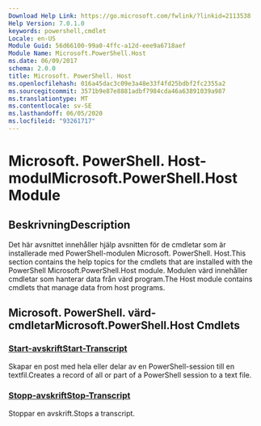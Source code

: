 ```yaml
---
Download Help Link: https://go.microsoft.com/fwlink/?linkid=2113538
Help Version: 7.0.1.0
keywords: powershell,cmdlet
Locale: en-US
Module Guid: 56d66100-99a0-4ffc-a12d-eee9a6718aef
Module Name: Microsoft.PowerShell.Host
ms.date: 06/09/2017
schema: 2.0.0
title: Microsoft. PowerShell. Host
ms.openlocfilehash: 016a45dac3c09e3a48e33f4fd25bdbf2fc2355a2
ms.sourcegitcommit: 3571b9e87e8881adbf7984cda46a63891039a987
ms.translationtype: MT
ms.contentlocale: sv-SE
ms.lasthandoff: 06/05/2020
ms.locfileid: "93261717"
---
```

# <span data-ttu-id="1b567-103">Microsoft. PowerShell. Host-modul</span><span class="sxs-lookup"><span data-stu-id="1b567-103">Microsoft.PowerShell.Host Module</span></span>

## <span data-ttu-id="1b567-104">Beskrivning</span><span class="sxs-lookup"><span data-stu-id="1b567-104">Description</span></span>

<span data-ttu-id="1b567-105">Det här avsnittet innehåller hjälp avsnitten för de cmdletar som är installerade med PowerShell-modulen Microsoft. PowerShell. Host.</span><span class="sxs-lookup"><span data-stu-id="1b567-105">This section contains the help topics for the cmdlets that are installed with the PowerShell Microsoft.PowerShell.Host module.</span></span> <span data-ttu-id="1b567-106">Modulen värd innehåller cmdletar som hanterar data från värd program.</span><span class="sxs-lookup"><span data-stu-id="1b567-106">The Host module contains cmdlets that manage data from host programs.</span></span>

## <span data-ttu-id="1b567-107">Microsoft. PowerShell. värd-cmdletar</span><span class="sxs-lookup"><span data-stu-id="1b567-107">Microsoft.PowerShell.Host Cmdlets</span></span>

### [<span data-ttu-id="1b567-108">Start-avskrift</span><span class="sxs-lookup"><span data-stu-id="1b567-108">Start-Transcript</span></span>](Start-Transcript.md)
<span data-ttu-id="1b567-109">Skapar en post med hela eller delar av en PowerShell-session till en textfil.</span><span class="sxs-lookup"><span data-stu-id="1b567-109">Creates a record of all or part of a PowerShell session to a text file.</span></span>

### [<span data-ttu-id="1b567-110">Stopp-avskrift</span><span class="sxs-lookup"><span data-stu-id="1b567-110">Stop-Transcript</span></span>](Stop-Transcript.md)
<span data-ttu-id="1b567-111">Stoppar en avskrift.</span><span class="sxs-lookup"><span data-stu-id="1b567-111">Stops a transcript.</span></span>
